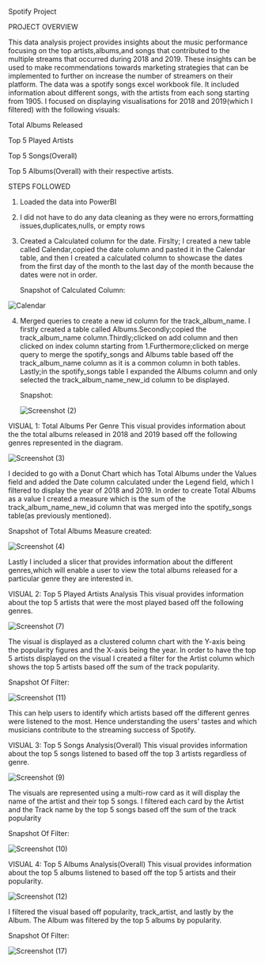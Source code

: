 Spotify Project


PROJECT OVERVIEW



This data analysis project provides insights about the music performance focusing on the top artists,albums,and songs that contributed to the multiple streams that occurred during 2018 and 2019. These insights can be used to make recommendations towards marketing strategies that can be implemented to further on increase the number of streamers on their platform.
The data was a spotify songs excel workbook file. It included information about different songs, with the artists from each song starting from 1905. 
I focused on displaying visualisations for 2018 and 2019(which I filtered) with the following visuals:

Total Albums Released

Top 5 Played Artists

Top 5 Songs(Overall) 

Top 5 Albums(Overall) with their respective artists. 

STEPS FOLLOWED
1. Loaded the data into PowerBI
2. I did not have to do any data cleaning as they were no errors,formatting issues,duplicates,nulls, or empty rows
3. Created a Calculated column for the date. Firslty; I created a new table called Calendar,copied the date column and pasted it in the Calendar table, and then I created a calculated column to showcase the dates from the first day of the month to the last day of the month because the dates were not in order.
   
   Snapshot of Calculated Column:


   
  ![Calendar](https://github.com/khelz424/Spotify-Project/assets/141655852/81dac18d-0e7b-4e4d-82f4-727fa0c8e522)


  4. Merged queries to create a new id column for the track_album_name.
     I firstly created a table called Albums.Secondly;copied the track_album_name column.Thirdly;clicked on add column and then clicked on index column starting from 1.Furthermore;clicked on merge query to merge the spotify_songs and Albums table based off the track_album_name column as it is a common column in both tables.
     Lastly;in the spotify_songs table I expanded the Albums column and only selected the track_album_name_new_id column to be displayed.


     Snapshot:

     ![Screenshot (2)](https://github.com/khelz424/Spotify-Project/assets/141655852/57258754-ee5a-41be-bb28-24ef1229b228)




VISUAL 1: Total Albums Per Genre
This visual provides information about the the total albums released in 2018 and 2019 based off the following genres represented in the diagram. 


![Screenshot (3)](https://github.com/khelz424/Spotify-Project/assets/141655852/a591b258-07b9-466b-a227-fc6d27ee22c0)



I decided to go with a Donut Chart which has Total Albums under the Values field and added the Date column calculated under the Legend field, which I filtered to display the year of 2018 and 2019.
In order to create Total Albums as a value I created a measure which is the sum of the track_album_name_new_id column that was merged into the spotify_songs table(as previously mentioned).

Snapshot of Total Albums Measure created:


![Screenshot (4)](https://github.com/khelz424/Spotify-Project/assets/141655852/7946c674-501a-4215-9e13-44b5b08e37d9)



Lastly I included a slicer that provides information about the different genres,which will enable a user to view the total albums released for a particular genre they are interested in.


VISUAL 2: Top 5 Played Artists Analysis
This visual provides information about the top 5 artists that were the most played based off the following genres.

![Screenshot (7)](https://github.com/khelz424/Spotify-Project/assets/141655852/8a52e04c-be89-4f4c-ab94-97edee7b3d86)

The visual is displayed as a clustered column chart with the Y-axis being the popularity figures and the X-axis being the year. 
In order to have the top 5 artists displayed on the visual I created a filter for the Artist column which shows the top 5 artists based off the sum of the track popularity. 

Snapshot Of Filter:


![Screenshot (11)](https://github.com/khelz424/Spotify-Project/assets/141655852/47e11727-3e03-4acc-9af1-186f3c36434e)

This can help users to identify which artists based off the different genres were listened to the most. Hence understanding the users' tastes and which musicians contribute to the streaming success of Spotify.

VISUAL 3: Top 5 Songs Analysis(Overall)
This visual provides information about the top 5 songs listened to based off the top 3 artists regardless of genre.

![Screenshot (9)](https://github.com/khelz424/Spotify-Project/assets/141655852/cfa81f25-3c95-4858-aa78-7d3436de4795)

The visuals are represented using a multi-row card as it will display the name of the artist and their top 5 songs.
I filtered each card by the Artist and the Track name by the top 5 songs based off the sum of the track popularity 

Snapshot Of Filter:

![Screenshot (10)](https://github.com/khelz424/Spotify-Project/assets/141655852/eac9ec27-9513-4ed7-9bed-47f0baf24d89)




VISUAL 4: Top 5 Albums Analysis(Overall)
This visual provides information about the top 5 albums listened to based off the top 5 artists and their popularity.

![Screenshot (12)](https://github.com/khelz424/Spotify-Project/assets/141655852/41983a63-1253-47fe-a48c-35ce0d1617de)

I filtered the visual based off popularity, track_artist, and lastly by the Album. The Album was filtered by the top 5 albums by popularity.

Snapshot Of Filter:


![Screenshot (17)](https://github.com/khelz424/Spotify-Project/assets/141655852/78cad3e8-7ae3-44b7-83f2-cbaa28f58014)




